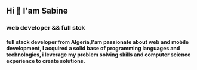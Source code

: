 ## Hi 👋 I'am Sabine
### web developer && full stck
#### full stack developer from Algeria,l'am passionate about web and mobile development, I acquired a solid base of programming languages and technologies, i leverage my problem solving skills and computer science experience to create solutions.

<!--

- 🔭 I’m currently working on ...
- 🌱 I’m currently learning ...
- 👯 I’m looking to collaborate on ...
- 🤔 I’m looking for help with ...
- 💬 Ask me about ...
- 📫 How to reach me: ...
- 😄 Pronouns: ...
- ⚡ Fun fact: ...
-->
